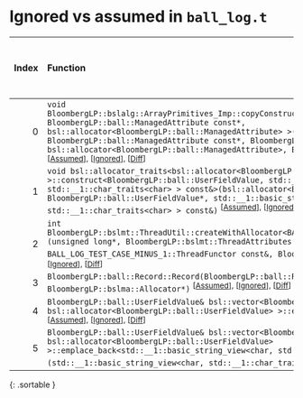 # Ignored vs assumed in `ball_log.t`

<script src="../sorttable.js"></script>

|   Index | Function                                                                                                                                                                                                                                                                                                                                                                                                                                                                                               |   Difference in number of lines |   Function size difference in bytes |   Number of lines in assumed build | Number of bytes in assumed build   |   Number of lines in ignored build | Number of bytes in ignored build   |
|--------:|:-------------------------------------------------------------------------------------------------------------------------------------------------------------------------------------------------------------------------------------------------------------------------------------------------------------------------------------------------------------------------------------------------------------------------------------------------------------------------------------------------------|--------------------------------:|------------------------------------:|-----------------------------------:|:-----------------------------------|-----------------------------------:|:-----------------------------------|
|       0 | `void BloombergLP::bslalg::ArrayPrimitives_Imp::copyConstruct<BloombergLP::ball::ManagedAttribute, BloombergLP::ball::ManagedAttribute const*, bsl::allocator<BloombergLP::ball::ManagedAttribute> >(BloombergLP::ball::ManagedAttribute*, BloombergLP::ball::ManagedAttribute const*, BloombergLP::ball::ManagedAttribute const*, bsl::allocator<BloombergLP::ball::ManagedAttribute>, BloombergLP::bslmf::MetaInt<0>*)` <sup>\[[Assumed](0-assume)\], \[[Ignored](0-none)\], \[[Diff](0-diff.html)\] |                              15 |                                  64 |                                272 | 4,831,952                          |                                208 | 4,833,024                          |
|       1 | `void bsl::allocator_traits<bsl::allocator<BloombergLP::ball::UserFieldValue> >::construct<BloombergLP::ball::UserFieldValue, std::__1::basic_string_view<char, std::__1::char_traits<char> > const&>(bsl::allocator<BloombergLP::ball::UserFieldValue>&, BloombergLP::ball::UserFieldValue*, std::__1::basic_string_view<char, std::__1::char_traits<char> > const&)` <sup>\[[Assumed](1-assume)\], \[[Ignored](1-none)\], \[[Diff](1-diff.html)\]                                                    |                              -3 |                                  16 |                                192 | 4,819,664                          |                                176 | 4,820,080                          |
|       2 | `int BloombergLP::bslmt::ThreadUtil::createWithAllocator<BALL_LOG_TEST_CASE_MINUS_1::ThreadFunctor>(unsigned long*, BloombergLP::bslmt::ThreadAttributes const&, BALL_LOG_TEST_CASE_MINUS_1::ThreadFunctor const&, BloombergLP::bslma::Allocator*)` <sup>\[[Assumed](2-assume)\], \[[Ignored](2-none)\], \[[Diff](2-diff.html)\]                                                                                                                                                                       |                              -6 |                                 -16 |                                320 | 4,838,608                          |                                336 | 4,839,760                          |
|       3 | `BloombergLP::ball::Record::Record(BloombergLP::ball::Record const&, BloombergLP::bslma::Allocator*)` <sup>\[[Assumed](3-assume)\], \[[Ignored](3-none)\], \[[Diff](3-diff.html)\]                                                                                                                                                                                                                                                                                                                     |                             -24 |                                 -80 |                                624 | 4,817,728                          |                                704 | 4,817,664                          |
|       4 | `BloombergLP::ball::UserFieldValue& bsl::vector<BloombergLP::ball::UserFieldValue, bsl::allocator<BloombergLP::ball::UserFieldValue> >::emplace_back<long long&>(long long&)` <sup>\[[Assumed](4-assume)\], \[[Ignored](4-none)\], \[[Diff](4-diff.html)\]                                                                                                                                                                                                                                             |                             -98 |                                -336 |                                560 | 4,820,624                          |                                896 | 4,821,200                          |
|       5 | `BloombergLP::ball::UserFieldValue& bsl::vector<BloombergLP::ball::UserFieldValue, bsl::allocator<BloombergLP::ball::UserFieldValue> >::emplace_back<std::__1::basic_string_view<char, std::__1::char_traits<char> > const&>(std::__1::basic_string_view<char, std::__1::char_traits<char> > const&)` <sup>\[[Assumed](5-assume)\], \[[Ignored](5-none)\], \[[Diff](5-diff.html)\]                                                                                                                     |                             -98 |                                -336 |                                480 | 4,819,184                          |                                816 | 4,819,264                          |
{: .sortable }
